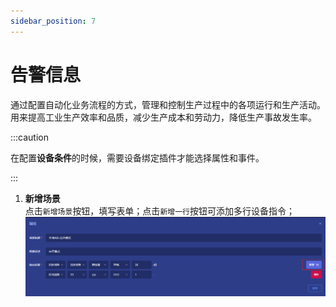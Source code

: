 ```yaml
---
sidebar_position: 7
---
```


# 告警信息
通过配置自动化业务流程的方式，管理和控制生产过程中的各项运行和生产活动。用来提高工业生产效率和品质，减少生产成本和劳动力，降低生产事故发生率。

:::caution

在配置**设备条件**的时候，需要设备绑定插件才能选择属性和事件。

::: 

1. **新增场景**  
    点击`新增场景`按钮，填写表单；点击`新增一行`按钮可添加多行设备指令；
    ![img.png](images/D.png)
